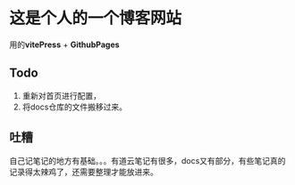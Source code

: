 # 这是个人的一个博客网站

用的**vitePress** + **GithubPages**

## Todo

1. 重新对首页进行配置，
2. 将docs仓库的文件搬移过来。



## 吐糟

自己记笔记的地方有基础。。。有道云笔记有很多，docs又有部分，有些笔记真的记录得太辣鸡了，还需要整理才能放进来。